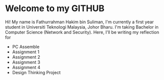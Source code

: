 # Welcome to my GITHUB 

Hi! My name is Fathurrahman Hakim bin Suliman, I'm currently a first year student in Universiti Teknologi Malaysia, Johor Bharu. I'm taking Bachelor in Computer Science (Network and Security).
Here, I'll be writing my reflection for 
- PC Assemble 
- Assignment 1 
- Assignment 2
- Assignment 3
- Assignment 4 
- Design Thinking Project

  

